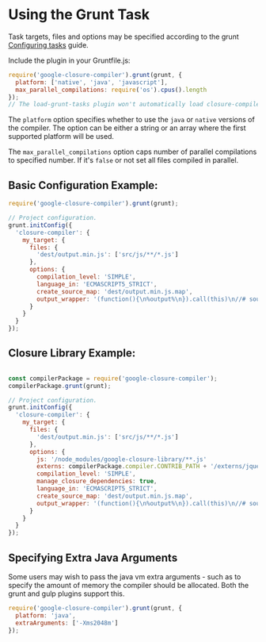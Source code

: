 # Using the Grunt Task

Task targets, files and options may be specified according to the grunt
[Configuring tasks](http://gruntjs.com/configuring-tasks) guide.

Include the plugin in your Gruntfile.js:

```js
require('google-closure-compiler').grunt(grunt, {
  platform: ['native', 'java', 'javascript'],
  max_parallel_compilations: require('os').cpus().length
});
// The load-grunt-tasks plugin won't automatically load closure-compiler
```

The `platform` option specifies whether to use the `java` or `native` versions of the compiler.
The option can be either a string or an array where the first supported platform will be used.

The `max_parallel_compilations` option caps number of parallel compilations to specified number. If it's 
`false` or not set all files compiled in parallel.

## Basic Configuration Example:

```js
require('google-closure-compiler').grunt(grunt);

// Project configuration.
grunt.initConfig({
  'closure-compiler': {
    my_target: {
      files: {
        'dest/output.min.js': ['src/js/**/*.js']
      },
      options: {
        compilation_level: 'SIMPLE',
        language_in: 'ECMASCRIPT5_STRICT',
        create_source_map: 'dest/output.min.js.map',
        output_wrapper: '(function(){\n%output%\n}).call(this)\n//# sourceMappingURL=output.min.js.map'
      }
    }
  }
});
```

## Closure Library Example:

```js

const compilerPackage = require('google-closure-compiler');
compilerPackage.grunt(grunt);

// Project configuration.
grunt.initConfig({
  'closure-compiler': {
    my_target: {
      files: {
        'dest/output.min.js': ['src/js/**/*.js']
      },
      options: {
        js: '/node_modules/google-closure-library/**.js'
        externs: compilerPackage.compiler.CONTRIB_PATH + '/externs/jquery-1.9.js',
        compilation_level: 'SIMPLE',
        manage_closure_dependencies: true,
        language_in: 'ECMASCRIPT5_STRICT',
        create_source_map: 'dest/output.min.js.map',
        output_wrapper: '(function(){\n%output%\n}).call(this)\n//# sourceMappingURL=output.min.js.map'
      }
    }
  }
});
```

## Specifying Extra Java Arguments
Some users may wish to pass the java vm extra arguments - such as to specify the amount of memory the compiler should
be allocated. Both the grunt and gulp plugins support this.

```js
require('google-closure-compiler').grunt(grunt, {
  platform: 'java',
  extraArguments: ['-Xms2048m']
});
```
